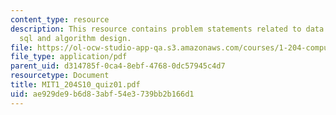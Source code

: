 ```yaml
---
content_type: resource
description: This resource contains problem statements related to data model, database
  sql and algorithm design.
file: https://ol-ocw-studio-app-qa.s3.amazonaws.com/courses/1-204-computer-algorithms-in-systems-engineering-spring-2010/ae929de9b6d83abf54e3739bb2b166d1_MIT1_204S10_quiz01.pdf
file_type: application/pdf
parent_uid: d314785f-0ca4-8ebf-4768-0dc57945c4d7
resourcetype: Document
title: MIT1_204S10_quiz01.pdf
uid: ae929de9-b6d8-3abf-54e3-739bb2b166d1
---
```

